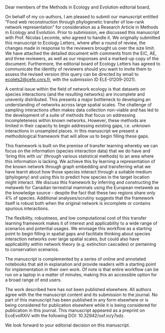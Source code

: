 Dear members of the Methods in Ecology and Evolution editorial board,

On behalf of my co-authors, I am pleased to submit our manuscript entitled “Food
web reconstruction through phylogenetic transfer of low-rank network
representation” for consideration as a Research Article in Methods in Ecology
and Evolution. Prior to submission, we discussed this manuscript with Prof.
Nicolas Lecomte, who agreed to handle it. We originally submitted this
manuscript to Ecology Letters, where after a round of review, the changes made
in response to the reviewers brought us over the size limit. We have attached
the detailed document with comments from the EiC, AE, and three reviewers, as
well as our responses and a marked-up copy of the document. Furthermore, the
editorial board of Ecology Letters has agreed to communicate the identity of
reviewers should you want to invite them to assess the revised version (this
query can be directed by email to ecolets2@cefe.cnrs.fr, with the submission ID
ELE-01209-2021).

A central issue within the field of network ecology is that datasets on species
interactions (and the resulting networks) are incomplete and unevenly
distributed. This presents a major bottleneck to developing an understanding of
networks across large spatial scales. The challenge of sampling interactions
often makes data collection non-viable and has led to the development of a suite
of methods that focus on addressing incompleteness within known networks.
However, these methods are limited in their capacity to begin addressing
existing gaps, i.e. unknown interactions in unsampled places. In this
manuscript we present a methodological framework that will allow us to begin
filling these gaps.

This framework is built on the premise of transfer learning whereby we can focus
on the information (species interaction data) that we do have and 'bring this
with us' (through various statistical methods) to an area where this information
is lacking. We achieve this by learning a representation of the known network
through graph embedding and transferring what we have learnt about how those
species interact through a suitable medium (phylogeny) and using this to predict
how species in the target location might interact. We discuss this framework by
inferring and constructing the metaweb for Canadian terrestrial mammals using
the European metaweb as the knowledge source - despite the fact that these two
regions share only 4% of species. Additional analyses/scrutiny suggests that the
framework itself is robust both when the original network is incomplete or
contains spurious interactions.

The flexibility, robustness, and low computational cost of this transfer
learning framework makes it of interest and applicability to a wide range of
scenarios and potential usages. We envisage this workflow as a starting point to
begin filling in spatial gaps and facilitate thinking about species interaction
networks over large spatial scales, but could also have applicability within
network theory (e.g. extinction cascades) or pertaining to conservation
scenarios.

The manuscript is complemented by a series of online and annotated notebooks
that aid in explanation and provide readers with a starting point for
implementation in their own work. Of note is that entire workflow can be run on
a laptop in a matter of minutes, making this an accessible option for a broad
range of end users.

The work described here has not been published elsewhere. All authors agree with
the the manuscript content and its submission to the journal. No part of this
manuscript has been published in any form elsewhere or is being considered for
publication elsewhere while it is being considered for publication in this
journal. This manuscript appeared as a preprint on EcoEvoRXiV with the following
DOI: 10.32942/osf.io/y7sdz.

We look forward to your editorial decision on this manuscript.
